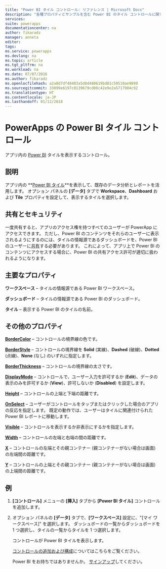 ```yaml
---
title: "Power BI タイル コントロール: リファレンス | Microsoft Docs"
description: "各種プロパティとサンプルを含む Power BI のタイル コントロールに関する情報です"
services: 
suite: powerapps
documentationcenter: na
author: fikaradz
manager: anneta
editor: 
tags: 
ms.service: powerapps
ms.devlang: na
ms.topic: article
ms.tgt_pltfrm: na
ms.workload: na
ms.date: 07/07/2016
ms.author: fikaradz
ms.openlocfilehash: a2a8d7df48403a5d8d480619bd01c59510ae9899
ms.sourcegitcommit: 33099e6197c0139679cd08c42e9e2a5717904c92
ms.translationtype: HT
ms.contentlocale: ja-JP
ms.lasthandoff: 01/12/2018
---
```

# <a name="power-bi-tile-control-in-powerapps"></a>PowerApps の Power BI タイル コントロール
アプリ内の [Power BI](https://powerbi.microsoft.com) タイルを表示するコントロール。

## <a name="description"></a>説明
アプリ内の **[Power BI タイル](https://powerbi.microsoft.com/documentation/powerbi-service-dashboard-tiles/)**を表示して、既存のデータ分析とレポートを活用します。  オプション パネルの **[データ]** タブで **Workspace**、**Dashboard** および **Tile** プロパティを設定して、表示するタイルを選択します。

## <a name="sharing-and-security"></a>共有とセキュリティ
一度共有すると、アプリのアクセス権を持つすべてのユーザーが PowerApp にアクセスできます。  ただし、Power BI のコンテンツをそれらのユーザーに表示されるようにするのには、タイルの情報源であるダッシュボードを、Power BI のユーザーに[共有](https://powerbi.microsoft.com/documentation/powerbi-service-how-should-i-share-my-dashboard/)する必要があります。  これによって、アプリ上で Power BI のコンテンツにアクセスする場合に、Power BI の共有アクセス許可が適切に扱われるようになります。

## <a name="key-properties"></a>主要なプロパティ
**ワークスペース** – タイルの情報源である Power BI ワークスペース。

**ダッシュボード** – タイルの情報源である Power BI のダッシュボード。

**タイル** – 表示する Power BI のタイルの名前。

## <a name="additional-properties"></a>その他のプロパティ
**[BorderColor](properties-color-border.md)** – コントロールの境界線の色です。

**[BorderStyle](properties-color-border.md)** – コントロールの境界線を **Solid** (実線)、**Dashed** (破線)、**Dotted** (点線)、**None** (なし) のいずれに指定します。

**[BorderThickness](properties-color-border.md)** – コントロールの境界線の太さです。

**[DisplayMode](properties-core.md)** – コントロールで、ユーザー入力を許可するか (**Edit**)、データの表示のみを許可するか (**View**)、許可しないか (**Disabled**) を設定します。

**[Height](properties-size-location.md)** – コントロールの上端と下端の距離です。

**[OnSelect](properties-core.md)** – ユーザーがコントロールをタップまたはクリックした場合のアプリの反応を指定します。 既定の動作では、ユーザーはタイルに関連付けられた Power BI レポートに移動します。

**[Visible](properties-core.md)** – コントロールを表示するか非表示にするかを指定します。

**[Width](properties-size-location.md)** – コントロールの左端と右端の間の距離です。

**[X](properties-size-location.md)** – コントロールの左端とその親コンテナー (親コンテナーがない場合は画面) の左端間の距離です。

**[Y](properties-size-location.md)** – コントロールの上端とその親コンテナー (親コンテナーがない場合は画面) の上端間の距離です。

## <a name="example"></a>例
1. **[コントロール]** メニューの **[挿入]** タブから **[Power BI タイル]** コントロールを追加します。  
2. オプション パネルの **[データ]** タブで、**[ワークスペース]** 設定に、"[マイ ワークスペース]" を選択します。  ダッシュボードの一覧からダッシュボードを 1 つ選択し、タイルの一覧からタイルを 1 つ選択します。
   
    コントロールが Power BI タイルを表示します。
   
    [コントロールの追加および構成](../add-configure-controls.md)についてはこちらをご覧ください。
   
   Power BI をお持ちではありませんか。 [サインアップ](https://powerbi.microsoft.com/en-us/documentation/powerbi-service-self-service-signup-for-power-bi/)してください。

